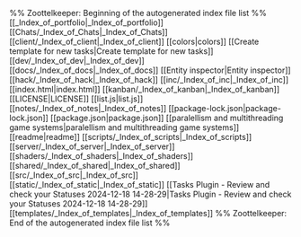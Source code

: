 %% Zoottelkeeper: Beginning of the autogenerated index file list  %%
 [[_Index_of_portfolio|_Index_of_portfolio]]
 [[Chats/_Index_of_Chats|_Index_of_Chats]]
 [[client/_Index_of_client|_Index_of_client]]
 [[colors|colors]]
 [[Create template for new tasks|Create template for new tasks]]
 [[dev/_Index_of_dev|_Index_of_dev]]
 [[docs/_Index_of_docs|_Index_of_docs]]
 [[Entity inspector|Entity inspector]]
 [[hack/_Index_of_hack|_Index_of_hack]]
 [[inc/_Index_of_inc|_Index_of_inc]]
 [[index.html|index.html]]
 [[kanban/_Index_of_kanban|_Index_of_kanban]]
 [[LICENSE|LICENSE]]
 [[list.js|list.js]]
 [[notes/_Index_of_notes|_Index_of_notes]]
 [[package-lock.json|package-lock.json]]
 [[package.json|package.json]]
 [[paralellism and multithreading game systems|paralellism and multithreading game systems]]
 [[readme|readme]]
 [[scripts/_Index_of_scripts|_Index_of_scripts]]
 [[server/_Index_of_server|_Index_of_server]]
 [[shaders/_Index_of_shaders|_Index_of_shaders]]
 [[shared/_Index_of_shared|_Index_of_shared]]
 [[src/_Index_of_src|_Index_of_src]]
 [[static/_Index_of_static|_Index_of_static]]
 [[Tasks Plugin - Review and check your Statuses 2024-12-18 14-28-29|Tasks Plugin - Review and check your Statuses 2024-12-18 14-28-29]]
 [[templates/_Index_of_templates|_Index_of_templates]]
%% Zoottelkeeper: End of the autogenerated index file list  %%
